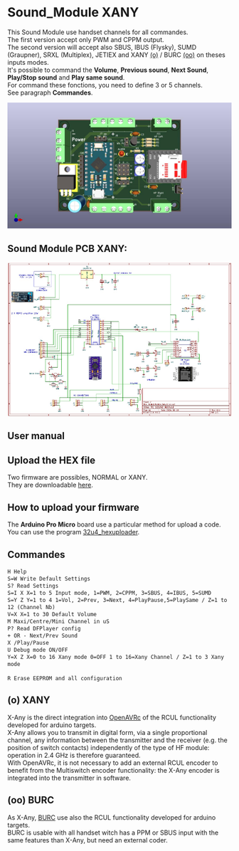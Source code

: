 # Sound_Module XANY

This Sound Module use handset channels for all commandes.  
The first version accept only PWM and CPPM output.  
The second version will accept also SBUS, IBUS (Flysky), SUMD (Graupner), SRXL (Multiplex), JETIEX and XANY [(o)](https://github.com/pierrotm777/Sound_Module/blob/main/Hardware2/README.md#o-xany) / BURC [(oo)](https://github.com/pierrotm777/Sound_Module/blob/main/Hardware2/README.md#oo-burc) on theses inputs modes.  
It's possible to command the **Volume**, **Previous sound**, **Next Sound**, **Play/Stop sound** and **Play same sound**.  
For command these fonctions, you need to define 3 or 5 channels.  
See paragraph **Commandes**. 

![Top View](https://github.com/pierrotm777/Sound_Module/blob/main/Hardware2/Sound_Module_Xany_Top.jpg)  

## Sound Module PCB XANY:
![Schematic](https://github.com/pierrotm777/Sound_Module/blob/main/Hardware2/Sound_Module_v1.1.jpg)

## User manual


## Upload the HEX file
Two firmware are possibles, NORMAL or XANY.  
They are downloadable [here](https://github.com/pierrotm777/Sound_Module/tree/main/Firmware).  

## How to upload your firmware
The **Arduino Pro Micro** board use a particular method for upload a code.  
You can use the program [32u4_hexuploader](https://github.com/uriba107/32u4_hexuploader).


## Commandes
```SOUND_MODULE V1.0 [Use RC_NANY libs] (C) pierrotm777
H Help
S=W Write Default Settings
S? Read Settings
S=I X X=1 to 5 Input mode, 1=PWM, 2=CPPM, 3=SBUS, 4=IBUS, 5=SUMD
S=Y Z Y=1 to 4 1=Vol, 2=Prev, 3=Next, 4=PlayPause,5=PlaySame / Z=1 to 12 (Channel Nb)
V=X X=1 to 30 Default Volume
M Maxi/Centre/Mini Channel in uS
P? Read DFPlayer config
+ OR - Next/Prev Sound
X /Play/Pause
U Debug mode ON/OFF
Y=X Z X=0 to 16 Xany mode 0=OFF 1 to 16=Xany Channel / Z=1 to 3 Xany mode
  
R Erase EEPROM and all configuration

```

## (o) XANY
X-Any is the direct integration into [OpenAVRc](https://github.com/Ingwie/OpenAVRc_Dev) of the RCUL functionality developed for arduino targets.  
X-Any allows you to transmit in digital form, via a single proportional channel, any information between the transmitter and the receiver (e.g. the position of switch contacts) independently of the type of HF module: operation in 2.4 GHz is therefore guaranteed.  
With OpenAVRc, it is not necessary to add an external RCUL encoder to benefit from the Multiswitch encoder functionality: the X-Any encoder is integrated into the transmitter in software.  

## (oo) BURC
As X-Any, [BURC](http://p.loussouarn.free.fr/arduino/exemple/BURC/BURC.html#encoder) use also the RCUL functionality developed for arduino targets.  
BURC is usable with all handset witch has a PPM or SBUS input with the same features than X-Any, but need an external coder.  

